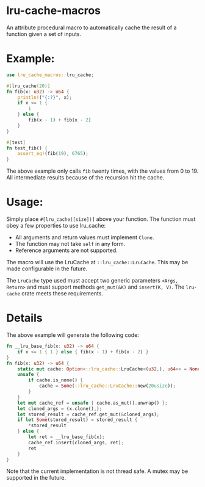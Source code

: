 lru-cache-macros
================

An attribute procedural macro to automatically cache the result of a function given a set of inputs.

# Example:

```rust
use lru_cache_macros::lru_cache;

#[lru_cache(20)]
fn fib(x: u32) -> u64 {
    println!("{:?}", x);
    if x <= 1 {
        1
    } else {
        fib(x - 1) + fib(x - 2)
    }
}

#[test]
fn test_fib() {
    assert_eq!(fib(19), 6765);
}
```

The above example only calls `fib` twenty times, with the values from 0 to 19. All intermediate
results because of the recursion hit the cache.

# Usage:

Simply place `#[lru_cache([size])]` above your function. The function must obey a few properties
to use lru_cache:

* All arguments and return values must implement `Clone`.
* The function may not take `self` in any form.
* Reference arguments are not supported.

The macro will use the LruCache at `::lru_cache::LruCache`. This may be made configurable in the future.

The `LruCache` type used must accept two generic parameters `<Args, Return>` and must support methods
`get_mut(&K)` and `insert(K, V)`. The `lru-cache` crate meets these requirements.

# Details

The above example will generate the following code:

```rust
fn __lru_base_fib(x: u32) -> u64 {
    if x <= 1 { 1 } else { fib(x - 1) + fib(x - 2) }
}
fn fib(x: u32) -> u64 {
    static mut cache: Option<::lru_cache::LruCache<(u32,), u64>> = None;
    unsafe {
        if cache.is_none() {
            cache = Some(::lru_cache::LruCache::new(20usize));
        }
    }
    let mut cache_ref = unsafe { cache.as_mut().unwrap() };
    let cloned_args = (x.clone(),);
    let stored_result = cache_ref.get_mut(&cloned_args);
    if let Some(stored_result) = stored_result {
        *stored_result
    } else {
        let ret = __lru_base_fib(x);
        cache_ref.insert(cloned_args, ret);
        ret
    }
}
```

Note that the current implementation is not thread safe. A mutex may be supported in the future.
